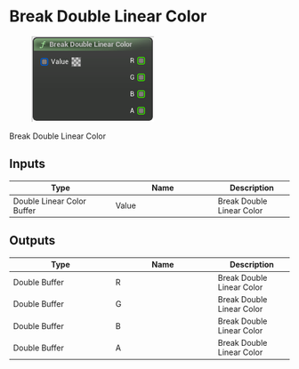 # Break Double Linear Color

<div align="left" data-full-width="false">

<figure><img src="Break_Double_Linear_Color.png" alt=""><figcaption></figcaption></figure>

</div>

Break Double Linear Color

## Inputs

<table>
<thead><tr><th width="170">Type</th><th width="170">Name</th><th>Description</th></tr></thead>
<tbody>
<tr><td>Double Linear Color Buffer</td><td>Value</td><td>Break Double Linear Color</td></tr>
</tbody>
</table>

## Outputs

<table>
<thead><tr><th width="170">Type</th><th width="170">Name</th><th>Description</th></tr></thead>
<tbody>
<tr><td>Double Buffer</td><td>R</td><td>Break Double Linear Color</td></tr>
<tr><td>Double Buffer</td><td>G</td><td>Break Double Linear Color</td></tr>
<tr><td>Double Buffer</td><td>B</td><td>Break Double Linear Color</td></tr>
<tr><td>Double Buffer</td><td>A</td><td>Break Double Linear Color</td></tr>
</tbody>
</table>